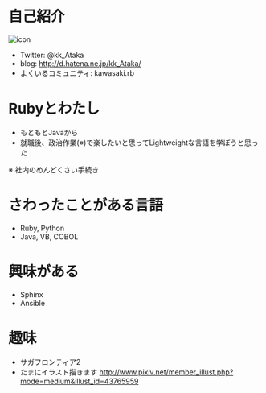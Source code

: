 # 自己紹介

![icon](https://avatars0.githubusercontent.com/u/588166?s=120)

- Twitter: @kk_Ataka
- blog: http://d.hatena.ne.jp/kk_Ataka/
- よくいるコミュニティ: kawasaki.rb

# Rubyとわたし
- もともとJavaから
- 就職後、政治作業(※)で楽したいと思ってLightweightな言語を学ぼうと思った

※ 社内のめんどくさい手続き

# さわったことがある言語
- Ruby, Python
- Java, VB, COBOL

# 興味がある
- Sphinx
- Ansible

# 趣味
- サガフロンティア2
- たまにイラスト描きます http://www.pixiv.net/member_illust.php?mode=medium&illust_id=43765959
